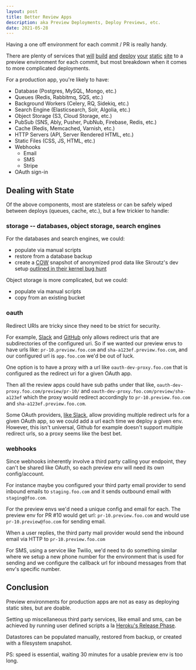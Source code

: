 ```yaml
---
layout: post
title: Better Review Apps
description: aka Preview Deployments, Deploy Previews, etc.
date: 2021-05-28
---
```


Having a one off environment for each commit / PR is really handy.

There are plenty of services that [will][heroku] [build][vercel] [and][netlify]
[deploy][cloudflare] [your][gitlab] [static][layerci] [site][release] to a
preview environment for each commit, but most breakdown when it comes to more
complicated deployments.

For a production app, you're likely to have:

- Database (Postgres, MySQL, Mongo, etc.)
- Queues (Redis, Rabbitmq, SQS, etc.)
- Background Workers (Celery, RQ, Sidekiq, etc.)
- Search Engine (Elasticsearch, Solr, Algolia, etc.)
- Object Storage (S3, Cloud Storage, etc.)
- PubSub (SNS, Ably, Pusher, PubNub, Firebase, Redis, etc.)
- Cache (Redis, Memcached, Varnish, etc.)
- HTTP Servers (API, Server Rendered HTML, etc.)
- Static Files (CSS, JS, HTML, etc.)
- Webhooks
  - Email
  - SMS
  - Stripe
- OAuth sign-in

## Dealing with State

Of the above components, most are stateless or can be safely wiped between
deploys (queues, cache, etc.), but a few trickier to handle:

### storage -- databases, object storage, search engines

For the databases and search engines, we could:

- populate via manual scripts
- restore from a database backup
- create a [COW][cow] snapshot of anonymized prod data like Skroutz's dev setup [outlined in their kernel bug hunt](https://engineering.skroutz.gr/blog/uncovering-a-24-year-old-bug-in-the-linux-kernel/)

Object storage is more complicated, but we could:

- populate via manual scripts
- copy from an existing bucket

### oauth

Redirect URIs are tricky since they need to be strict for security.

For example, [Slack][slack-oauth] and [GitHub][github-oauth] only allows redirect uris that are
subdirectories of the configured uri. So if we wanted our preview envs to have
urls like: `pr-10.preview.foo.com` and `sha-a123ef.preview.foo.com`,
and our configured url is `app.foo.com` we'd be out of luck.

One option is to have a proxy with a url like `oauth-dev-proxy.foo.com` that
is configured as the redirect uri for a given OAuth app.

Then all the review apps could have sub paths under that like,
`oauth-dev-proxy.foo.com/preview/pr-10/` and
`oauth-dev-proxy.foo.com/preview/sha-a123ef` which the proxy would
redirect accordingly to `pr-10.preview.foo.com` and
`sha-a123ef.preview.foo.com`.

Some OAuth providers, [like Slack][slack-redirect-urls], allow providing
multiple redirect urls for a given OAuth app, so we could add a url each time
we deploy a given env. However, this isn't universal, Github for example
doesn't support multiple redirect urls, so a proxy seems like the best bet.

### webhooks

Since webhooks inherently involve a third party calling your endpoint, they
can't be shared like OAuth, so each preview env will need its own
config/account.

For instance maybe you configured your third party email provider to send
inbound emails to `staging.foo.com` and it sends outbound email with
`staging@foo.com`.

For the preview envs we'd need a unique config and email for each.
The preview env for PR #10 would get url: `pr-10.preview.foo.com` and would use
`pr-10.preview@foo.com` for sending email.

When a user replies, the third party mail provider would send the inbound
email via HTTP to `pr-10.preview.foo.com`

For SMS, using a service like Twilio, we'd need to do something similar where
we setup a new phone number for the environment that is used for sending and
we configure the callback url for inbound messages from that env's specific
number.

## Conclusion

Preview environments for production apps are not as easy as deploying static
sites, but are doable.

Setting up miscellaneous third party services, like email and sms, can be
achieved by running user defined scripts a la [Heroku's Release
Phase](https://devcenter.heroku.com/articles/release-phase).

Datastores can be populated manually, restored from backup, or created with a
filesystem snapshot.

PS: speed is essential, waiting 30 minutes for a usable preview env is too long.

[heroku]: https://devcenter.heroku.com/articles/github-integration-review-apps
[vercel]: https://vercel.com/docs/platform/deployments#preview
[netlify]: https://www.netlify.com/products/deploy-previews/
[cloudflare]: https://developers.cloudflare.com/pages/platform/preview-deployments
[gitlab]: https://docs.gitlab.com/ee/ci/review_apps/
[layerci]: https://layerci.com/
[homerolled]: https://engineering.skroutz.gr/blog/uncovering-a-24-year-old-bug-in-the-linux-kernel/
[release]: https://releasehub.com/
[slack-oauth]: https://api.slack.com/authentication/oauth-v2#redirect_urls
[slack-redirect-urls]: https://api.slack.com/authentication/oauth-v2
[github-oauth]: https://docs.github.com/en/developers/apps/building-oauth-apps/authorizing-oauth-apps#redirect-urls
[cow]: https://en.wikipedia.org/wiki/Copy-on-write
